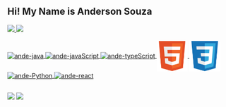 ## Hi! My Name is Anderson Souza

<div>
  <a href="https://github.com/andersonsouza12">
  <img height="180cmm" src= "https://github-readme-stats.vercel.app/api?username=andersonsouza12&count_private=true&show_icons=true&theme=dracula&include_all_commits=true&count_private=true"/>
  <img height="180cm" src="https://github-readme-stats.vercel.app/api/top-langs/?username=andersonsouza12&layout=compact&langs_count=16&theme=dracula"/>   
</div>
 
<div style="display: inline_block"><br>
  <img align="center" alt="ande-java" height="70" width="70" src="https://cdn.jsdelivr.net/gh/devicons/devicon/icons/java/java-original-wordmark.svg">
  <img align="center" alt="ande-javaScript" height="70" width="70" src="https://cdn.jsdelivr.net/gh/devicons/devicon/icons/javascript/javascript-original.svg" />
  <img align="center" alt="ande-typeScript" height="70" width="70" src="https://cdn.jsdelivr.net/gh/devicons/devicon/icons/typescript/typescript-original.svg" />
  <img align="center" alt="ande-HTML" height="70" width="70" src="https://raw.githubusercontent.com/devicons/devicon/master/icons/html5/html5-original.svg">
  <img align="center" alt="ande-CSS" height="70" width="70" src="https://raw.githubusercontent.com/devicons/devicon/master/icons/css3/css3-original.svg">
  <img align="center" alt="ande-Python" height="70" width="70" src="https://cdn.jsdelivr.net/gh/devicons/devicon/icons/python/python-original-wordmark.svg" />
   <img align="center" alt="ande-react" height="70" width="70" src="https://cdn.jsdelivr.net/gh/devicons/devicon/icons/react/react-original-wordmark.svg" />
    
</div>
 
 
  ## 

<div>
  <a target="_blank" href= "andersonfsouza12@gmail.com"><img src="https://img.shields.io/badge/Gmail-D14836?style=for-the-badge&logo=gmail&logoColor=white" 
  target="_blank"></a>
  <a target="_blank" href="https://www.linkedin.com/in/anderson-souza-804ba81b2" target="blank"><img src="https://img.shields.io/badge/LinkedIn-0077B5?style=for-the-badge&logo=linkedin&logoColor=white" target="_blank"></a>

<!--  
  ![Snake animation](https://github.com/andersonsouza12/andersonsouza12/blob/output/github-contribution-grid-snake.svg) 
  -->

</div>
